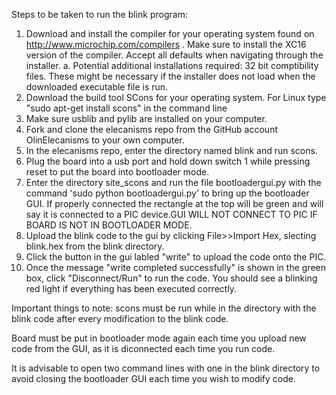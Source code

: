 Steps to be taken to run the blink program:
1. Download and install the compiler for your operating system found on http://www.microchip.com/compilers . Make sure to install the XC16 version of the compiler. Accept all defaults when navigating through the installer.
	a. Potential additional installations required: 32 bit comptibility files. These might be necessary if the installer does not load when the downloaded executable file is run. 
2. Download the build tool SCons for your operating system. For Linux type "sudo apt-get install scons" in the command line
3. Make sure usblib and pylib are installed on your computer.
4. Fork and clone the elecanisms repo from  the GitHub account OlinElecanisms to your own computer. 
5. In the elecanisms repo, enter the directory named blink and run scons.
6. Plug the board into a usb port and hold down switch 1 while pressing reset to put the board into bootloader mode. 
7. Enter the directory site_scons and run the file bootloadergui.py with the command 'sudo python bootloadergui.py' to bring up the bootloader GUI. If properly connected the rectangle at the top will be green and will say it is connected to a PIC device.GUI WILL NOT CONNECT TO PIC IF BOARD IS NOT IN BOOTLOADER MODE.
7. Upload the blink code to the gui by clicking File>>Import Hex, slecting blink.hex from the blink directory. 
8. Click the button in the gui labled "write" to upload the code onto the PIC.
9. Once the message "write completed successfully" is shown in the green box, click "Disconnect/Run" to run the code. You should see a blinking red light if everything has been executed correctly. 

Important things to note: scons must be run while in the directory with the blink code after every modification to the blink code. 

Board must be put in bootloader mode again each time you upload new code from the GUI, as it is diconnected each time you run code. 

It is advisable to open two command lines with one in the blink directory to avoid closing the bootloader GUI each time you wish to modify code. 